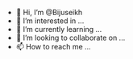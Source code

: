 - 👋 Hi, I’m @Bijuseikh
- 👀 I’m interested in ...
- 🌱 I’m currently learning ...
- 💞️ I’m looking to collaborate on ...
- 📫 How to reach me ...

<!---
Bijuseikh/Bijuseikh is a ✨ special ✨ repository because its `README.md` (this file) appears on your GitHub profile.
You can click the Preview link to take a look at your changes.
--->
